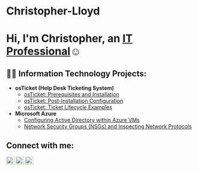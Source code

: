 # Christopher-Lloyd
<h1>Hi, I'm Christopher, an <a href="https://linkedin.com/in/Josh">IT Professional</a>☺</h1>

<h2>👨‍💻 Information Technology Projects:</h2>

- <b>osTicket (Help Desk Ticketing System)</b>
  - [osTicket: Prerequisites and Installation](https://github.com/m/osticket-prereqs)
  - [osTicket: Post-Installation Configuration](https://github.com/christopherlloyd/post-install-config)
  - [osTicket: Ticket Lifecycle Examples](https://github.com/christopherlloyd/ticket-lifecycle)
- <b>Microsoft Azure</b>
  - [Configuring Active Directory within Azure VMs](https://github.com/christopherlloyd/configure-ad)
  - [Network Security Groups (NSGs) and Inspecting Network Protocols](https://github.com/christopherlloyd/azure-network-protocols)

<h2>Connect with me:</h2>

[<img align="left" alt="Chris | Twitter" width="22px" src="https://cdn.jsdelivr.net/npm/simple-icons@v3/icons/twitter.svg" />][twitter]
[<img align="left" alt="Chris | LinkedIn" width="22px" src="https://cdn.jsdelivr.net/npm/simple-icons@v3/icons/linkedin.svg" />][linkedin]
[<img align="left" alt="Chris | Instagram" width="22px" src="https://cdn.jsdelivr.net/npm/simple-icons@v3/icons/instagram.svg" />][instagram]

[twitter]: https://twitter.com/Christopher
[instagram]: https://www.instagram.com/Christopher
[linkedin]: https://linkedin.com/in/Christopher
